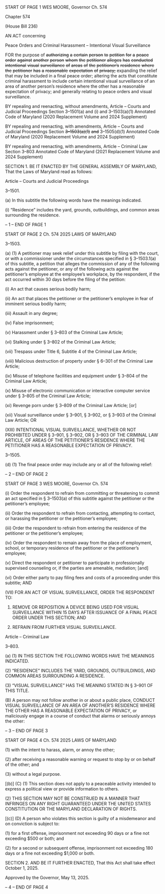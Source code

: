 START OF PAGE 1
WES MOORE, Governor Ch. 574

Chapter 574

(House Bill 236)

AN ACT concerning

Peace Orders and Criminal Harassment – Intentional Visual Surveillance

FOR the purpose of ~~authorizing~~ ~~a~~ ~~certain~~ ~~person~~ ~~to~~ ~~petition~~ ~~for~~ ~~a~~ ~~peace~~ ~~order~~ ~~against~~
~~another~~ ~~person~~ ~~whom~~ ~~the~~ ~~petitioner~~ ~~alleges~~ ~~has~~ ~~conducted~~ ~~intentional~~ ~~visual~~
~~surveillance~~ ~~of~~ ~~areas~~ ~~of~~ ~~the~~ ~~petitioner’s~~ ~~residence~~ ~~where~~ ~~the~~ ~~petitioner~~ ~~has~~ ~~a~~
~~reasonable~~ ~~expectation~~ ~~of~~ ~~privacy;~~ expanding the relief that may be included in a
final peace order; altering the acts that constitute criminal harassment to include
certain intentional visual surveillance of an area of another person’s residence where
the other has a reasonable expectation of privacy; and generally relating to peace
orders and visual surveillance.

BY repealing and reenacting, without amendments,
Article – Courts and Judicial Proceedings
Section 3–1501(a) and (i) and 3–1503(a)(1)
Annotated Code of Maryland
(2020 Replacement Volume and 2024 Supplement)

BY repealing and reenacting, with amendments,
Article – Courts and Judicial Proceedings
Section ~~3–1503(a)(1)~~ ~~and~~ 3–1505(d)(1)
Annotated Code of Maryland
(2020 Replacement Volume and 2024 Supplement)

BY repealing and reenacting, with amendments,
Article – Criminal Law
Section 3–803
Annotated Code of Maryland
(2021 Replacement Volume and 2024 Supplement)

SECTION 1. BE IT ENACTED BY THE GENERAL ASSEMBLY OF MARYLAND,
That the Laws of Maryland read as follows:

Article – Courts and Judicial Proceedings

3–1501.

(a) In this subtitle the following words have the meanings indicated.

(i) “Residence” includes the yard, grounds, outbuildings, and common areas
surrounding the residence.

– 1 –
END OF PAGE 1

START OF PAGE 2
Ch. 574 2025 LAWS OF MARYLAND

3–1503.

(a) (1) A petitioner may seek relief under this subtitle by filing with the court,
or with a commissioner under the circumstances specified in § 3–1503.1(a) of this subtitle,
a petition that alleges the commission of any of the following acts against the petitioner, or
any of the following acts against the petitioner’s employee at the employee’s workplace, by
the respondent, if the act occurred within 30 days before the filing of the petition:

(i) An act that causes serious bodily harm;

(ii) An act that places the petitioner or the petitioner’s employee in
fear of imminent serious bodily harm;

(iii) Assault in any degree;

(iv) False imprisonment;

(v) Harassment under § 3–803 of the Criminal Law Article;

(vi) Stalking under § 3–802 of the Criminal Law Article;

(vii) Trespass under Title 6, Subtitle 4 of the Criminal Law Article;

(viii) Malicious destruction of property under § 6–301 of the Criminal
Law Article;

(ix) Misuse of telephone facilities and equipment under § 3–804 of
the Criminal Law Article;

(x) Misuse of electronic communication or interactive computer
service under § 3–805 of the Criminal Law Article;

(xi) Revenge porn under § 3–809 of the Criminal Law Article; [or]

(xii) Visual surveillance under § 3–901, § 3–902, or § 3–903 of the
Criminal Law Article; OR

(XIII) INTENTIONAL VISUAL SURVEILLANCE, WHETHER OR NOT
PROHIBITED UNDER § 3–901, § 3–902, OR § 3–903 OF THE CRIMINAL LAW ARTICLE,
OF AREAS OF THE PETITIONER’S RESIDENCE WHERE THE PETITIONER HAS A
REASONABLE EXPECTATION OF PRIVACY.

3–1505.

(d) (1) The final peace order may include any or all of the following relief:

– 2 –
END OF PAGE 2

START OF PAGE 3
WES MOORE, Governor Ch. 574

(i) Order the respondent to refrain from committing or threatening
to commit an act specified in § 3–1503(a) of this subtitle against the petitioner or the
petitioner’s employee;

(ii) Order the respondent to refrain from contacting, attempting to
contact, or harassing the petitioner or the petitioner’s employee;

(iii) Order the respondent to refrain from entering the residence of
the petitioner or the petitioner’s employee;

(iv) Order the respondent to remain away from the place of
employment, school, or temporary residence of the petitioner or the petitioner’s employee;

(v) Direct the respondent or petitioner to participate in
professionally supervised counseling or, if the parties are amenable, mediation; [and]

(vi) Order either party to pay filing fees and costs of a proceeding
under this subtitle; AND

(VII) FOR AN ACT OF VISUAL SURVEILLANCE, ORDER THE
RESPONDENT TO:

1. REMOVE OR REPOSITION A DEVICE BEING USED FOR
VISUAL SURVEILLANCE WITHIN 15 DAYS AFTER ISSUANCE OF A FINAL PEACE ORDER
UNDER THIS SECTION; AND

2. REFRAIN FROM FURTHER VISUAL SURVEILLANCE.

Article – Criminal Law

3–803.

(a) (1) IN THIS SECTION THE FOLLOWING WORDS HAVE THE MEANINGS
INDICATED.

(2) “RESIDENCE” INCLUDES THE YARD, GROUNDS, OUTBUILDINGS,
AND COMMON AREAS SURROUNDING A RESIDENCE.

(3) “VISUAL SURVEILLANCE” HAS THE MEANING STATED IN § 3–901
OF THIS TITLE.

(B) A person may not follow another in or about a public place, CONDUCT VISUAL
SURVEILLANCE OF AN AREA OF ANOTHER’S RESIDENCE WHERE THE OTHER HAS A
REASONABLE EXPECTATION OF PRIVACY, or maliciously engage in a course of conduct
that alarms or seriously annoys the other:

– 3 –
END OF PAGE 3

START OF PAGE 4
Ch. 574 2025 LAWS OF MARYLAND

(1) with the intent to harass, alarm, or annoy the other;

(2) after receiving a reasonable warning or request to stop by or on behalf
of the other; and

(3) without a legal purpose.

[(b)] (C) (1) This section does not apply to a peaceable activity intended to
express a political view or provide information to others.

(2) THIS SECTION MAY NOT BE CONSTRUED IN A MANNER THAT
INFRINGES ON ANY RIGHT GUARANTEED UNDER THE UNITED STATES
CONSTITUTION OR THE MARYLAND DECLARATION OF RIGHTS.

[(c)] (D) A person who violates this section is guilty of a misdemeanor and on
conviction is subject to:

(1) for a first offense, imprisonment not exceeding 90 days or a fine not
exceeding $500 or both; and

(2) for a second or subsequent offense, imprisonment not exceeding 180
days or a fine not exceeding $1,000 or both.

SECTION 2. AND BE IT FURTHER ENACTED, That this Act shall take effect
October 1, 2025.

Approved by the Governor, May 13, 2025.

– 4 –
END OF PAGE 4